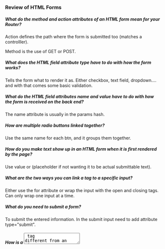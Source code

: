 ###  Review of HTML Forms

##### What do the method and action attributes of an HTML form mean for your Router?
Action defines the path where the form is submitted too (matches a controlller).

Method is the use of GET or POST.

#####  What does the HTML field attribute type have to do with how the form works?
Tells the form what to render it as. Either checkbox, text field, dropdown.... and with that comes some basic validation.

##### What do the HTML field attributes name and value have to do with how the form is received on the back end?
The name attribute is usually in the params hash.

##### How are multiple radio buttons linked together?
Use the same name for each btn, and it groups them together.

##### How do you make text show up in an HTML form when it is first rendered by the page?
Use value or (placeholder if not wanting it to be actual submittable text).

##### What are the two ways you can link a <label> tag to a specific input?
Either use the for attribute or wrap the input with the <label> open and closing tags. Can only wrap one input at a time.

##### What do you need to submit a form?
To submit the entered information. In the submit input need to add attribute type="submit".

##### How is a <textarea> tag different from an <input type="text"> tag?
Can be multiline input.

##### How do you specify <textarea> size?
Using rows and cols attributes.

##### What security features are NOT provided by <input type="password">
No hiding the actual password unless you submit it via HTTPS.

##### How do you put grayed out placeholder text?
Use placeholder attribute.

##### How do you default a checkbox to "checked"?
Make the checked attribute true.

```html
  <input type="checkbox" name="vehicle" value="Car">
```

##### How do you disable a form input?
Just set disabled="true".

##### Why should you never trust disabling a form input as a real data security measure?
Because a user can submit values still if they feel inclined.

##### What are hidden fields and why are they used?
Used to mark a value or enter in useful information for the backend. They are hidden b/c the user doesn't need to know about them.

##### What two hidden fields are used by Rails?
The utf8 input and the authenticity input.

```html
<form>
  <input name="utf8" type="hidden" value="✓">
  <input name="authenticity_token" type="hidden" value="t/72yWAJ4gzmlfy/QH6CQPbQx5Cz8MRK+/8fueweUU8=">
</form>
```

##### If you build a dropdown where the user selects an integer, how does that look on the server side?
Looks like a string. All forms submitted as strings.

### Working with Forms in Rails

##### What information is contained in your Rails server output when you submit a form?
It will contain the http type and what controller it matches with. Also included is the params hash.

```ruby
Started POST "/user" for 127.0.0.1 at 2013-11-21 19:10:47 -0800
Processing by UsersController#create as HTML
Parameters: { "utf8"=>"✓", 
              "authenticity_token"=>"jJa87aK1OpXfjojryBk2Db6thv0K3bSZeYTuW8hF4Ns=",
              "email"=>"foo@bar.com", 
              "commit"=>"Submit Form" }
```

##### Why can't you just submit a POST request from a standard HTML form to Rails?
It will not contain the authenticity token and possibly not connect with the correct controller. Need autenticity toke for POST requests.

##### How do you add an authenticity token to your own forms?

```ruby
# use the form_authenticity_token method

<input type="hidden" name="authenticity_token" value="<%= form_authenticity_token %>">
#=> <input name="authenticity_token" type="hidden" value="jJa87aK1OpXfjojryBk2Db6thv0K3bSZeYTuW8hF4Ns=">
```

##### Is the "utf8" field required?
Note required but is a best practice.

##### What HTML input field attribute determines the key of your data in the params hash? The value?
The key matches the name attribute of form and value matches the value the key points too in the params hash.

##### How do you nest data coming from your HTML form?
Use hard brackets.

```html
<input type="text" name="post[title]">
    <input type="text" name="post[body]">
```

Produces:

```ruby
Parameters: { "utf8"=>"✓", 
              "authenticity_token"=>"wd4R0OmkSallVj+rey34+8TCKtExrs6WTEuexx12dh8=", 
              "post"=>{ "title"=>"Cool Title", 
                        "body"=>"Cooler Body"}, 
              "commit"=>"Submit Post"}
```

##### How would you submit data to your back end which shows up at params[:user][:attributes][:hair_color]?
Just do it like a normal nested hash.

##### What is the flow of a typical new/create cycle between the browser and your Rails app?

1. User visits the /new page
2. Router redirects him to the new action
3. Renders new.html.erb
  * uses form_for on an @user object
4. Submits the params hash to the create action
5. Params hash is whitelisted and then creates a new User with that data
6. When save is succesful we are redirected to /show page.
7. If can't be saved, rerenders the /new page.

##### How do you manually create a form which submits a "PUT" or "DELETE" request?
Include a hidden form element with value="patch" or "delete"

### Rails Form Helpers

##### What do Rails form helpers return?
Gives you dynamic form submissions when using form_for, can do both "create" and "edit" with same form.

##### How can you play with Rails helper methods from the console?
Use helper method

```ruby
> helper.tag(:div)
#=> "<div />" 
> helper.content_tag(:div)
#=> "<div></div>" 
```

##### How does form_tag work?
form_tag takes a block representing all the inputs to the form and takes care of the hidden authenticity stuff for you.

Can stuff any content tags really inside your form_tag

##### Do you need the authenticity token for GET requests?
Not need for GET requests

##### How would you add a class onto the form generated by form_tag?
Use the options hash as last parameter to the tag.  Looks like:

```ruby
:class => "class_name"
```

##### How would you add a class onto an input generated by a *_tag?
Use the same options hash above but include it inside the content tag inside form_tag.

##### What is the main difference between form_tag and form_for?
form_for gives you shortcuts for routing and eliminates alot of the path coding.

##### How does form_for know whether your model object is saved or not?
Just checks to see if the object is persisted or not.

##### What is a "form builder" object?
Is the arg that follows form_for do as below:

```ruby
# app/controllers/articles_controller.rb
def new
  @article = Article.new
end

#app/views/articles/new.html.erb
# f is the form builder object
<%= form_for @article do |f| %>
  <%= f.text_field :title %>
  <%= f.text_area :body, size: "60x12" %>
  <%= f.submit "Create" %>
<% end %>
```

##### What format do inputs send from a form_for form arrive in your controller as?
Come in the same as they come in in form_tag.  As strings and are nested under the object (f) passed in by form_for.

##### How is adding an HTML class to your form_for form different from the form_tag form?
Need to be properly name-spaced inside a sub-hash

```ruby
<%= form_for @post, {:html => { :class => "your_class" } } do |f| %>
```

The nested *_tag helpers can take classes like they did inside the form_tag element.

### Active Record Validations

##### What are the three major levels of form validation?
Topmost level: write JS that validates if someone has filled out form properly

2nd layer: server level validation

3rd layer: database level

##### Why are JavaScript validations useful?
Great for user experience b/c feedback is instant

##### Why are JS validations not enough?
Can be easily circumvented

##### Why are database validations necessary beyond just application-level validations?
Can guarantee uniqueness using indices and so forth

##### How do you manually run an object's validations?
By calling the valid? method.  Can also run persisted? and new_record? methods to help validate.

##### What happens if one fails?
An error is raised. 

##### How do you only run a validation on a specific controller method?
Using the :on attribute, like the following:

```ruby
# app/models/post.rb
class Post < ActiveRecord::Base
  validates :title, 
            :presence => true, 
            :on => :create  #<<<<<<<<
end

# if you want to raise an exception insetad of adding errors to the model object use :strict => true
# app/models/post.rb
class Post < ActiveRecord::Base
  validates :title, 
            :presence => true, 
            :strict => true
end
```

##### How would you manually skip validations when saving an object?
?????  

There are methods that skip validation

##### How do you register validations?
Run the validates method atop the model.

```ruby
# app/models/post.rb
class Post < ActiveRecord::Base
  validates :title, :presence => true
end
```

##### How do you add a custom validation message?
In the validates method you can pass options like you would any other hash.  See the following:

```ruby
# app/models/post.rb
class Post < ActiveRecord::Base
  validates :title, 
            :presence => true, 
            :message => "Need a title, dude!"
end
```

##### How do you allow an attribute to contain blank or nil values?
Just pass that option in as well in your validates method

```ruby
# app/models/post.rb
class Post < ActiveRecord::Base
  validates :title, 
            :presence => true, 
            :message => "Need a title, dude!",
            :allow_blank => true,
            :allow_nil => true
end
```

##### How do you register multiple fields for validation with one line?
By passing them in separated by commas

```ruby
# app/models/post.rb
class Post < ActiveRecord::Base
  validates :title, :body, :author_name,
            :presence => true
end
```

##### How do you validate the presence of a field?
Add the presence hash, indicates the attribute is required.

```ruby
# app/models/post.rb
class Post < ActiveRecord::Base
  validates :title, 
            :presence => true 
end
```

##### How do you validate the length of a field?
Add the uniqueness option which checks the if hte index is unique

```ruby
# app/models/user.rb
class User < ActiveRecord::Base
  validates :email, 
            :uniqueness => true
end
```

##### How do you validate the length of a field?
Add the length key/value hash and input what you want to validate too.

```ruby
class Post < ActiveRecord::Base
  validates :title, 
            :length =>{ :maximum => 40,
                        :minimum => 10,
                        :in => 10..40, # same as above
                        :is => 16 } 
end
```

##### How do you validate that a field value is within an acceptable subset?
Add in the inclusion hash with options array

```ruby
# app/models/student.rb
class Student < ActiveRecord::Base
  validates :role, 
            :inclusion => [ "Team Leader", 
                            "Class President", 
                            "Student" ]
end
```

##### How to you validate the format of a field?
Can be done with REGEX and other ways.

```ruby
# app/models/user.rb
class User < ActiveRecord::Base
  validates :email, 
            :format => { :with => /@/ }
end
```

##### What happens when you fail to validate an object?
It'll pass along unscathed regardless if it fits or not. The DB may still reject it.

???? [On This](https://www.vikingcodeschool.com/dashboard#/basic-forms-and-active-record/active-record-validations)
While a method gives you the most flexibility, you can also (particularly in this simple example) just use a Proc:

```ruby 
# app/models/student.rb
class Student < ActiveRecord::Base
  validates :sid, 
            :presence => true, 
            :if => Proc.new{ registered }
end
```

##### How do you access the errors on an object?
There are a number of methods you can use to access the methods object and its information.  

```ruby
# app/models/post.rb
class Post < ActiveRecord::Base
  validates :title, :length => { :maximum => 20 }
end

p = Post.new
#=> #<Post id: nil, title: nil, body: nil, created_at: nil, updated_at: nil> 
> p.title = "short title"
#=> "short title" 
> p.valid?
#=> true 
> p.title = "very super duper long title"
#=> "very super duper long title" 
> p.valid?
#=> false 
> p.errors
#=> #<ActiveModel::Errors:0x007f9df7da9778 @base=#<Post id: nil, title: "very super duper long title", body: nil, created_at: nil, updated_at: nil>, @messages={:title=>["is too long (maximum is 20 characters)"]}> 
> p.errors[:title]
#=> ["is too long (maximum is 20 characters)"] 
> p.errors.full_messages
#=> ["Title is too long (maximum is 20 characters)"] 
```

##### How do you access the errors for a specific attribute of an object?
Select the errors object and provide it an attribute key to access the data there

```ruby
errors[:attribute] 
# ex
errors[:username]
```

errors.full_messages gives you an array populated with all the error messages

##### What's the high level process for writing your own custom validator?
Just have to inherit from ActiveModel::Validator class. Will provide errors messages to the errors object. Follow the following blueprint.

```ruby
class MyValidator < ActiveModel::Validator
  def validate(record)
    unless record.name.starts_with? 'X'
      record.errors[:name] << 'Need a name starting with X please!'
    end
  end
end

class Person
  include ActiveModel::Validations
  validates_with MyValidator
end
```

#####CODE REVIEW

```ruby
@user.persisted?
@user.new_record?
@user.valid?

# Sample validation with all the options
validates :title, :body, :subheading
            :presence => true, 
            :uniqueness => true,
            :length =>{ :maximum => 40,
                        :minimum => 10,
                        :in => 10..40, # same as above
                        :is => 16 },
            :inclusion => [ "Team Leader", 
                            "Class President", 
                            "Student" ],
            :format => { :with => /@/ },
            :on => :create,
            :strict => true,
            :message => "didn't work!",
            :if => :some_method_returns_true,
            :unless => Proc.new{ self.registered }

# Skipping validation
@user.save(:validate => false)

# Accessing errors
@user.errors                # ActiveModel::Errors object
@user.errors[:name]         # Array (just one string)
@user.errors.full_messages  # Array (potentially many strings)
```

### Handling Validation Errors

##### How do you get the count of error messages on your failed model object?
Access the errors hash in the view to inform user of errors.

When a create fails per say, you render the /new page and the errors object is passed in. Attaches it to the object being passed.

```ruby
# app/views/posts/new.html.erb
<% if @post.errors.any? %>
  <div id="error_explanation">

    # Check out that pluralize method! Cool, no?
    <h2><%= pluralize(@post.errors.count, "error") %> prohibited this post from being saved:</h2>

    <ul>
    <% @post.errors.full_messages.each do |msg| %>
      <li><%= msg %></li>
    <% end %>
    </ul>
  </div>
<% end %>
```

##### How do you pluralize a string in Rails?
Use the pluralize method as seen above ^

##### How can you get a list of form errors to display atop the form?
Add conditional logic that adds to the page at the top, generally above the 

```ruby
# app/views/posts/new.html.erb
<% if @post.errors.any? %>
  <div id="error_explanation">

    # Check out that pluralize method! Cool, no?
    <h2><%= pluralize(@post.errors.count, "error") %> prohibited this post from being saved:</h2>

    <ul>
    <% @post.errors.full_messages.each do |msg| %>
      <li><%= msg %></li>
    <% end %>
    </ul>
  </div>
<% end %>
```

##### How can you display an error next to each field?
Add conditional logic local to the field and include the name of the field as the key to the errors object hash.

```ruby
# app/views/posts/new.html.erb
...
<%= form_tag posts_path do %>
  <% unless @post.errors[:title].empty? %>
    <div class="error">
      <%= "Post #{@post.errors[:title].first}" %>
    </div>
  <% end %>
  <%= text_field_tag :title %>
  ...
<% end %>
```

##### How might you abstract that into a view helper?

```ruby
# app/helpers/posts/posts_helper.rb
module PostsHelper
  def field_with_errors(object,field)

    # No errors if no errors!
    if object.errors[field].empty?
      error = ""
    else
      # Otherwise, create an error <div> around the message
      error = content_tag(:div, :class=>"error") do
        field.to_s.titleize + " " + object.errors[field].first
      end
    end
    # Combine our normal input tag with the error message
    text_field_tag(field) + error
  end
end
```

##### What does form_for do for you when you have errors?
You can attach the form_for's reference object into the helper method above. 

```ruby
# app/views/posts/new.html.erb
...
<%= form_tag posts_path do %>
  ...
  <%= field_with_errors(@post,:title) %>
  ...
<% end %>
```

And it intelligently maps errors to the correct field and creates a special div with the field_with_errors class (for styling in css). Only provides additional wrappers but doesn't tack in the message itself.  Only marks where in the form the error is.

If the @post fails to save with:

```ruby
# app/views/posts/new.html.erb
...
<%= form_for @post do |f| %>
  ...
  <%= f.text_area :body %>
  ...
<% end %>
```

The form_for renders:

```html
<form accept-charset="UTF-8" action="/posts" class="new_post" id="new_post" method="post">
...
  <div class="field_with_errors">
    <textarea id="post_body" name="post[body]">
      Lorem Ipsum body text
    </textarea>
  </div>
...
</form>
```